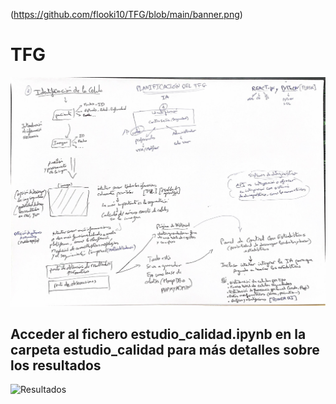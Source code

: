 (https://github.com/flooki10/TFG/blob/main/banner.png)

# TFG
![Plan General](https://github.com/flooki10/TFG/blob/main/planificaci%C3%B3n_TFG.png)

## Acceder al fichero estudio_calidad.ipynb en la carpeta estudio_calidad para más detalles sobre los resultados
![Resultados](https://github.com/flooki10/TFG/blob/main/superposici%C3%B3n_original_segmentada.png)

